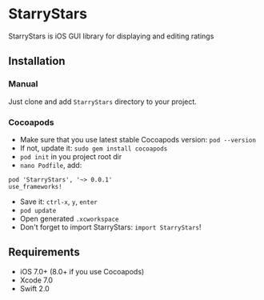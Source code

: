 # StarryStars

StarryStars is iOS GUI library for displaying and editing ratings

## Installation

### Manual
Just clone and add ```StarryStars``` directory to your project.

### Cocoapods
- Make sure that you use latest stable Cocoapods version: `pod --version`
- If not, update it: `sudo gem install cocoapods`
- `pod init` in you project root dir
- `nano Podfile`, add:

```
pod 'StarryStars', '~> 0.0.1'
use_frameworks! 
``` 
- Save it: `ctrl-x`, `y`, `enter`
- `pod update`
- Open generated `.xcworkspace`
- Don't forget to import StarryStars: `import StarryStars`!

## Requirements

- iOS 7.0+ (8.0+ if you use Cocoapods)
- Xcode 7.0
- Swift 2.0

